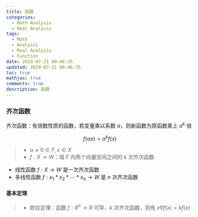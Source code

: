 ```yaml
---
title: 函数
categories:
  - Math Analysis
  -	Real Analysis
tags:
  - Math
  - Analysis
  - Real Analysis
  - Function
date: 2019-07-21 00:46:35
updated: 2019-07-21 00:46:35
toc: true
mathjax: true
comments: true
description: 函数
---
```


###	齐次函数

齐次函数：有倍数性质的函数，若变量乘以系数 $\alpha$，则新函数为原函数乘上 $\alpha^k$ 倍

$$
f(\alpha x) = \alpha^k f(x)
$$

> - $\alpha \neq 0 \in F, x \in X$
> - $f: X \rightarrow W$：域 $F$ 内两个向量空间之间的 $k$ 次齐次函数

-	线性函数 $f: X \rightarrow W$ 是一次齐次函数
-	多线性函数 $f: x_1 * x_2 * \cdots * x_n \rightarrow W$ 是 $n$ 次齐次函数

####	基本定理

> - 欧拉定理：函数 $f: R^n \rightarrow R$ 可导、$k$ 次齐次函数，则有 $x \nabla f(x) = kf(x)$

